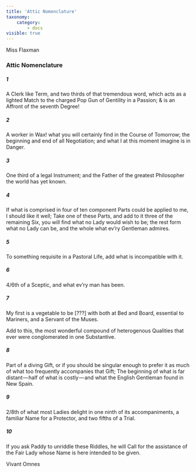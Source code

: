 ```yaml
---
title: 'Attic Nomenclature'
taxonomy:
    category:
        - docs
visible: true
---
```


<div class="author">Miss Flaxman</div>

### Attic Nomenclature

##### 1

A Clerk like Term, and two thirds of that tremendous word, which acts as a lighted Match to the charged Pop Gun of Gentility in a Passion; & is an Affront of the seventh Degree!

##### 2

A worker in Wax! what you will certainly find in the Course of Tomorrow; the beginning and end of all Negotiation; and what I at this moment imagine is in Danger.

##### 3

One third of a legal Instrument; and the Father of the greatest Philosopher the world has yet known.

##### 4

If what is comprised in four of ten component Parts could be applied to me, I should like it well; Take one of these Parts, and add to it three of the remaining Six, you will find what no Lady would wish to be; the rest form what no Lady can be, and the whole what ev’ry Gentleman admires.

##### 5

To something requisite in a Pastoral Life, add what is incompatible with it.

##### 6

4/6th of a Sceptic, and what ev’ry man has been.

##### 7

My first is a vegetable to be [???] with both at Bed and Board, essential to Mariners, and a Servant of the Muses.

Add to this, the most wonderful compound of heterogenous Qualities that ever were conglomerated in one Substantive.

##### 8

Part of a diving Gift, or if you should be singular enough to prefer it as much of what too frequently accompanies that Gift; The beginning of what is far distant — half of what is costly — and what the English Gentleman found in New Spain.

##### 9

2/8th of what most Ladies delight in one ninth of its accompaniments, a familiar Name for a Protector, and two fifths of a Trial.

##### 10

If you ask Paddy to unriddle these Riddles, he will Call for the assistance of the Fair Lady whose Name is here intended to be given.

Vivant Omnes